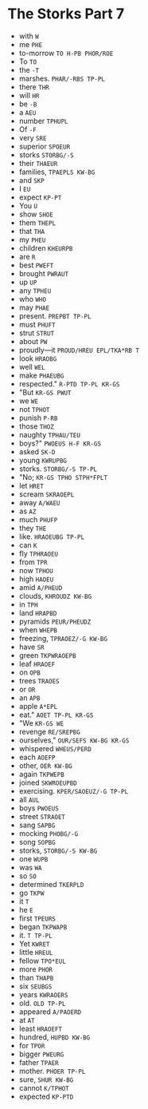 # The Storks Part 7

* with `W`
* me `PHE`
* to-morrow `TO H-PB PHOR/ROE`
* To `TO`
* the `-T`
* marshes. `PHAR/-RBS TP-PL`
* there `THR`
* will `HR`
* be `-B`
* a `AEU`
* number `TPHUPL`
* Of `-F`
* very `SRE`
* superior `SPOEUR`
* storks `STORBG/-S`
* their `THAEUR`
* families, `TPAEPLS KW-BG`
* and `SKP`
* I `EU`
* expect `KP-PT`
* You `U`
* show `SHOE`
* them `THEPL`
* that `THA`
* my `PHEU`
* children `KHEURPB`
* are `R`
* best `PWEFT`
* brought `PWRAUT`
* up `UP`
* any `TPHEU`
* who `WHO`
* may `PHAE`
* present. `PREPBT TP-PL`
* must `PHUFT`
* strut `STRUT`
* about `PW`
* proudly—it `PROUD/HREU EPL/TKA*RB T`
* look `HRAOBG`
* well `WEL`
* make `PHAEUBG`
* respected." `R-PTD TP-PL KR-GS`
* "But `KR-GS PWUT`
* we `WE`
* not `TPHOT`
* punish `P-RB`
* those `THOZ`
* naughty `TPHAU/TEU`
* boys?" `PWOEUS H-F KR-GS`
* asked `SK-D`
* young `KWRUPBG`
* storks. `STORBG/-S TP-PL`
* "No; `KR-GS TPHO STPH*FPLT`
* let `HRET`
* scream `SKRAOEPL`
* away `A/WAEU`
* as `AZ`
* much `PHUFP`
* they `THE`
* like. `HRAOEUBG TP-PL`
* can `K`
* fly `TPHRAOEU`
* from `TPR`
* now `TPHOU`
* high `HAOEU`
* amid `A/PHEUD`
* clouds, `KHROUDZ KW-BG`
* in `TPH`
* land `HRAPBD`
* pyramids `PEUR/PHEUDZ`
* when `WHEPB`
* freezing, `TPRAOEZ/-G KW-BG`
* have `SR`
* green `TKPWRAOEPB`
* leaf `HRAOEF`
* on `OPB`
* trees `TRAOES`
* or `OR`
* an `APB`
* apple `A*EPL`
* eat." `AOET TP-PL KR-GS`
* "We `KR-GS WE`
* revenge `RE/SREPBG`
* ourselves," `OUR/SEFS KW-BG KR-GS`
* whispered `WHEUS/PERD`
* each `AOEFP`
* other, `OER KW-BG`
* again `TKPWEPB`
* joined `SKWROEUPBD`
* exercising. `KPER/SAOEUZ/-G TP-PL`
* all `AUL`
* boys `PWOEUS`
* street `STRAOET`
* sang `SAPBG`
* mocking `PHOBG/-G`
* song `SOPBG`
* storks, `STORBG/-S KW-BG`
* one `WUPB`
* was `WA`
* so `SO`
* determined `TKERPLD`
* go `TKPW`
* it `T`
* he `E`
* first `TPEURS`
* began `TKPWAPB`
* it. `T TP-PL`
* Yet `KWRET`
* little `HREUL`
* fellow `TPO*EUL`
* more `PHOR`
* than `THAPB`
* six `SEUBGS`
* years `KWRAOERS`
* old. `OLD TP-PL`
* appeared `A/PAOERD`
* at `AT`
* least `HRAOEFT`
* hundred, `HUPBD KW-BG`
* for `TPOR`
* bigger `PWEURG`
* father `TPAER`
* mother. `PHOER TP-PL`
* sure, `SHUR KW-BG`
* cannot `K/TPHOT`
* expected `KP-PTD`
